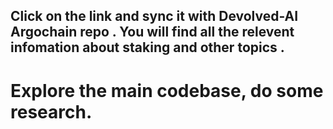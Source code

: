## Click on the link and sync it with Devolved-AI Argochain repo . You will find all the relevent infomation about staking and other topics . 

# Explore the main codebase, do some research. 


